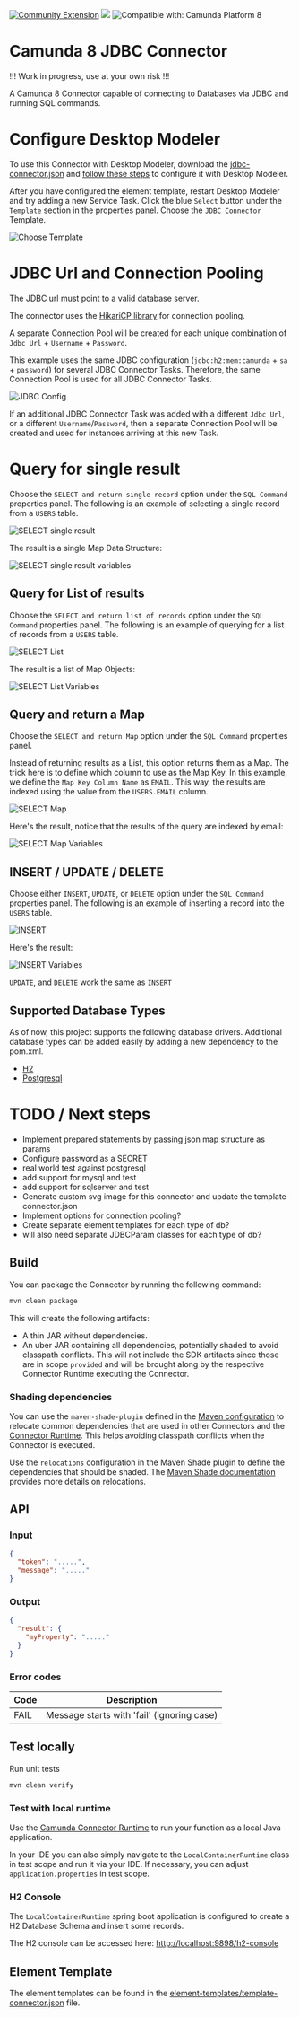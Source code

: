 [![Community Extension](https://img.shields.io/badge/Community%20Extension-An%20open%20source%20community%20maintained%20project-FF4700)](https://github.com/camunda-community-hub/community)
[![](https://img.shields.io/badge/Lifecycle-Proof%20of%20Concept-blueviolet)](https://github.com/Camunda-Community-Hub/community/blob/main/extension-lifecycle.md#proof-of-concept-)
![Compatible with: Camunda Platform 8](https://img.shields.io/badge/Compatible%20with-Camunda%20Platform%208-0072Ce)

# Camunda 8 JDBC Connector

!!! Work in progress, use at your own risk !!!

A Camunda 8 Connector capable of connecting to Databases via JDBC and running SQL commands.

# Configure Desktop Modeler

To use this Connector with Desktop Modeler, download the [jdbc-connector.json](element-templates/jdbc-connector.json) and [follow these steps](https://docs.camunda.io/docs/components/modeler/desktop-modeler/element-templates/configuring-templates/) to configure it with Desktop Modeler.

After you have configured the element template, restart Desktop Modeler and try adding a new Service Task. Click the blue `Select` button under the `Template` section in the properties panel. Choose the `JDBC Connector` Template. 

![Choose Template](images/ChooseTemplate.png "Choose Template")

# JDBC Url and Connection Pooling

The JDBC url must point to a valid database server. 

The connector uses the [HikariCP library](https://github.com/brettwooldridge/HikariCP) for connection pooling.

A separate Connection Pool will be created for each unique combination of `Jdbc Url` + `Username` + `Password`. 

This example uses the same JDBC configuration (`jdbc:h2:mem:camunda` + `sa` + `password`) for several JDBC Connector Tasks. Therefore, the same Connection Pool is used for all JDBC Connector Tasks. 

![JDBC Config](images/JDBCConfig.png "JDBC Config")

If an additional JDBC Connector Task was added with a different `Jdbc Url`, or a different `Username`/`Password`, then a separate Connection Pool will be created and used for instances arriving at this new Task.  

# Query for single result

Choose the `SELECT and return single record` option under the `SQL Command` properties panel. The following is an example of selecting a single record from a `USERS` table. 

![SELECT single result](./images/SELECTSingleResult.png "SELECT Single Result")

The result is a single Map Data Structure: 

![SELECT single result variables](images/SELECTSingleResultVariables.png "SELECT Single Result Variables")

## Query for List of results

Choose the `SELECT and return list of records` option under the `SQL Command` properties panel. The following is an example of querying for a list of records from a `USERS` table.

![SELECT List](images/SELECTList.png)

The result is a list of Map Objects: 

![SELECT List Variables](images/SELECTListVariables.png)

## Query and return a Map

Choose the `SELECT and return Map` option under the `SQL Command` properties panel. 

Instead of returning results as a List, this option returns them as a Map. The trick here is to define which column to use as the Map Key. In this example, we define the `Map Key Column Name` as `EMAIL`. This way, the results are indexed using the value from the `USERS.EMAIL` column. 

![SELECT Map](images/SELECTMap.png)

Here's the result, notice that the results of the query are indexed by email: 

![SELECT Map Variables](images/SELECTMapVariables.png)

## INSERT / UPDATE / DELETE

Choose either `INSERT`, `UPDATE`, or `DELETE` option under the `SQL Command` properties panel. The following is an example of inserting a record into the `USERS` table.

![INSERT](images/INSERT.png)

Here's the result: 

![INSERT Variables](images/INSERTVariables.png)

`UPDATE`, and `DELETE` work the same as `INSERT`

## Supported Database Types

As of now, this project supports the following database drivers. Additional database types can be added easily by adding a new dependency to the pom.xml.

- [H2](src/main/java/io/camunda/connector/db/H2Database.java)
- [Postgresql](src/main/java/io/camunda/connector/db/PostgresDatabase.java)

# TODO / Next steps

- Implement prepared statements by passing json map structure as params
- Configure password as a SECRET
- real world test against postgresql
- add support for mysql and test
- add support for sqlserver and test
- Generate custom svg image for this connector and update the template-connector.json
- Implement options for connection pooling?
- Create separate element templates for each type of db?
- will also need separate JDBCParam classes for each type of db?

## Build

You can package the Connector by running the following command:

```bash
mvn clean package
```

This will create the following artifacts:

- A thin JAR without dependencies.
- An uber JAR containing all dependencies, potentially shaded to avoid classpath conflicts. This will not include the SDK artifacts since those are in scope `provided` and will be brought along by the respective Connector Runtime executing the Connector.

### Shading dependencies

You can use the `maven-shade-plugin` defined in the [Maven configuration](./pom.xml) to relocate common dependencies
that are used in other Connectors and the [Connector Runtime](https://github.com/camunda-community-hub/spring-zeebe/tree/master/connector-runtime#building-connector-runtime-bundles).
This helps avoiding classpath conflicts when the Connector is executed. 

Use the `relocations` configuration in the Maven Shade plugin to define the dependencies that should be shaded.
The [Maven Shade documentation](https://maven.apache.org/plugins/maven-shade-plugin/examples/class-relocation.html) 
provides more details on relocations.

## API

### Input

```json
{
  "token": ".....",
  "message": "....."
}
```

### Output

```json
{
  "result": {
    "myProperty": "....."
  }
}
```

### Error codes

| Code | Description |
| - | - |
| FAIL | Message starts with 'fail' (ignoring case) |

## Test locally

Run unit tests

```bash
mvn clean verify
```

### Test with local runtime

Use the [Camunda Connector Runtime](https://github.com/camunda-community-hub/spring-zeebe/tree/master/connector-runtime#building-connector-runtime-bundles) to run your function as a local Java application.

In your IDE you can also simply navigate to the `LocalContainerRuntime` class in test scope and run it via your IDE.
If necessary, you can adjust `application.properties` in test scope.

### H2 Console

The `LocalContainerRuntime` spring boot application is configured to create a H2 Database Schema and insert some records. 

The H2 console can be accessed here: [http://localhost:9898/h2-console](http://localhost:9898/h2-console)

## Element Template

The element templates can be found in the [element-templates/template-connector.json](element-templates/jdbc-connector.json) file.
